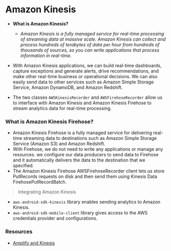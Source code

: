 # Amazon Kinesis

- **What is Amazon Kinesis?**
    - *Amazon Kinesis is a fully managed service for real-time processing of streaming data at massive scale. Amazon Kinesis can collect and process hundreds of terabytes of data per hour from hundreds of thousands of sources, so you can write applications that process information in real-time.* 

- With Amazon Kinesis applications, we can build real-time dashboards, capture exceptions and generate alerts, drive recommendations, and make other real-time business or operational decisions. We can also easily send data to other services such as Amazon Simple Storage Service, Amazon DynamoDB, and Amazon Redshift.

- The two classes `AWSKinesisRecorder` and `AWSFirehoseRecorder` allow us to interface with Amazon Kinesis and Amazon Kinesis Firehose to stream analytics data for real-time processing.

### What is Amazon Kinesis Firehose?
- Amazon Kinesis Firehose is a fully managed service for delivering real-time streaming data to destinations such as Amazon Simple Storage Service (Amazon S3) and Amazon Redshift. 
- With Firehose, we do not need to write any applications or manage any resources. we configure our data producers to send data to Firehose and it automatically delivers the data to the destination that we specified.
- The Amazon Kinesis Firehose AWSFirehoseRecorder client lets us store PutRecords requests on disk and then send them using Kinesis Data FirehosePutRecordBatch.

> Integrating Amazon Kinesis
- `aws-android-sdk-kinesis` library enables sending analytics to Amazon Kinesis.
- `aws-android-sdk-mobile-client` library gives access to the AWS credentials provider and configurations.

### Resources
- [Amplify and Kinesis](https://docs.amplify.aws/sdk/analytics/kinesis/q/platform/android/#working-with-the-api)